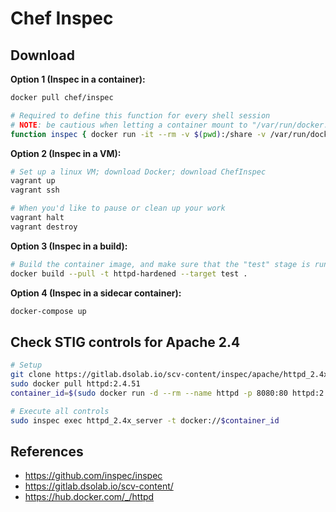 # Chef Inspec

## Download

**Option 1 (Inspec in a container):**

```bash
docker pull chef/inspec

# Required to define this function for every shell session
# NOTE: be cautious when letting a container mount to "/var/run/docker.sock"
function inspec { docker run -it --rm -v $(pwd):/share -v /var/run/docker.sock:/var/run/docker.sock chef/inspec "$@"; }
```

**Option 2 (Inspec in a VM):**

```bash
# Set up a linux VM; download Docker; download ChefInspec
vagrant up
vagrant ssh

# When you'd like to pause or clean up your work
vagrant halt
vagrant destroy
```

**Option 3 (Inspec in a build):**

```bash
# Build the container image, and make sure that the "test" stage is run.
docker build --pull -t httpd-hardened --target test .
```

**Option 4 (Inspec in a sidecar container):**

```bash
docker-compose up
```

## Check STIG controls for Apache 2.4

```bash
# Setup
git clone https://gitlab.dsolab.io/scv-content/inspec/apache/httpd_2.4x_server.git
sudo docker pull httpd:2.4.51
container_id=$(sudo docker run -d --rm --name httpd -p 8080:80 httpd:2.4.51)

# Execute all controls
sudo inspec exec httpd_2.4x_server -t docker://$container_id
```

## References

- <https://github.com/inspec/inspec>
- <https://gitlab.dsolab.io/scv-content/>
- <https://hub.docker.com/_/httpd>

<!--
TODO
- VM
  - https://github.com/hashicorp/vagrant/issues/12557
  - review all the Errors that ChefInspec gives
- Get a container running inspec to execute on another application container ?
  - examine the results for hardened apache?
- Inspec at run time (sidecar)
  - exec into the sidecar and manually scan the other container
  - set up cronjob to scan containers in same network
  - https://docs.docker.com/compose/compose-file/compose-file-v3/
- Reach out to DISA to see if there is more work being done on these Inspec Profiles?

DEBUG
- uninstall and reinstall VirtualBox and Vagrant if there are issues starting VM
 -->
